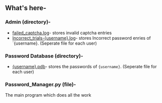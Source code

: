 ## What's here-
### Admin (directory)-
+ [failed_captcha.log]()-
 stores invalid captcha entries
+ [Incorrect_trials-{username}.log]()-
 stores Incorrect password enries of `{username}. (Seperate file for each user)
 
### Password Database (directory)-
+ [{username}.pdb]()-
 stores the passwords of `{username}`. (Seperate file for each user)
 
### Password_Manager.py (file)-
The main program which does all the work


